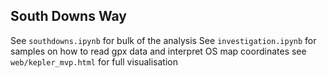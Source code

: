 ## South Downs Way

See `southdowns.ipynb` for bulk of the analysis
See `investigation.ipynb` for samples on how to read gpx data and interpret OS map coordinates
see `web/kepler_mvp.html` for full visualisation
